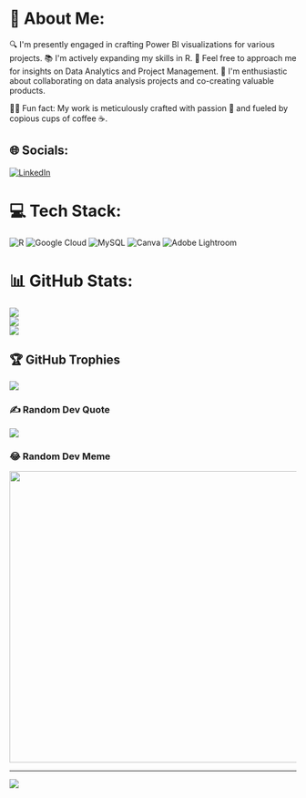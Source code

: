 # 💫 About Me:
🔍 I'm presently engaged in crafting Power BI visualizations for various projects.
📚 I'm actively expanding my skills in R.
🤔 Feel free to approach me for insights on Data Analytics and Project Management.
🤝 I'm enthusiastic about collaborating on data analysis projects and co-creating valuable products.

👩‍💻 Fun fact: My work is meticulously crafted with passion 💓 and fueled by copious cups of coffee ☕.


## 🌐 Socials:
[![LinkedIn](https://img.shields.io/badge/LinkedIn-%230077B5.svg?logo=linkedin&logoColor=white)](https://linkedin.com/in/https://www.linkedin.com/in/felicitywanjiru/) 

# 💻 Tech Stack:
![R](https://img.shields.io/badge/r-%23276DC3.svg?style=for-the-badge&logo=r&logoColor=white) ![Google Cloud](https://img.shields.io/badge/Google%20Cloud-%234285F4.svg?style=for-the-badge&logo=google-cloud&logoColor=white) ![MySQL](https://img.shields.io/badge/mysql-%2300f.svg?style=for-the-badge&logo=mysql&logoColor=white) ![Canva](https://img.shields.io/badge/Canva-%2300C4CC.svg?style=for-the-badge&logo=Canva&logoColor=white) ![Adobe Lightroom](https://img.shields.io/badge/Adobe%20Lightroom-31A8FF.svg?style=for-the-badge&logo=Adobe%20Lightroom&logoColor=white)
# 📊 GitHub Stats:
![](https://github-readme-stats.vercel.app/api?username=mukunjufelicity&theme=radical&hide_border=true&include_all_commits=true&count_private=true)<br/>
![](https://github-readme-streak-stats.herokuapp.com/?user=mukunjufelicity&theme=radical&hide_border=true)<br/>
![](https://github-readme-stats.vercel.app/api/top-langs/?username=mukunjufelicity&theme=radical&hide_border=true&include_all_commits=true&count_private=true&layout=compact)

## 🏆 GitHub Trophies
![](https://github-profile-trophy.vercel.app/?username=mukunjufelicity&theme=radical&no-frame=true&no-bg=true&margin-w=4)

### ✍️ Random Dev Quote
![](https://quotes-github-readme.vercel.app/api?type=horizontal&theme=radical)

### 😂 Random Dev Meme
<img src="https://rm.up.railway.app/" width="512px"/>

---
[![](https://visitcount.itsvg.in/api?id=mukunjufelicity&icon=0&color=0)](https://visitcount.itsvg.in)

<!-- Proudly created with GPRM ( https://gprm.itsvg.in ) -->

